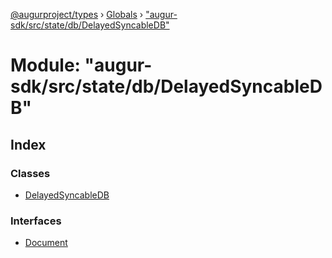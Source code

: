 [@augurproject/types](../README.md) › [Globals](../globals.md) › ["augur-sdk/src/state/db/DelayedSyncableDB"](_augur_sdk_src_state_db_delayedsyncabledb_.md)

# Module: "augur-sdk/src/state/db/DelayedSyncableDB"

## Index

### Classes

* [DelayedSyncableDB](../classes/_augur_sdk_src_state_db_delayedsyncabledb_.delayedsyncabledb.md)

### Interfaces

* [Document](../interfaces/_augur_sdk_src_state_db_delayedsyncabledb_.document.md)
